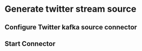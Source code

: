 Generate twitter stream source
==============================

Configure Twitter kafka source connector
----------------------------------------

Start Connector
---------------
